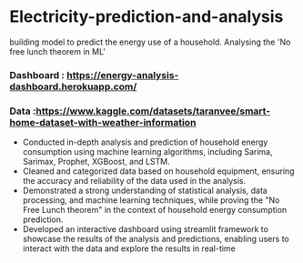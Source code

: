 # Electricity-prediction-and-analysis
building model to predict the energy use of a household. Analysing the 'No free lunch theorem in ML'

### Dashboard : https://energy-analysis-dashboard.herokuapp.com/

### Data :https://www.kaggle.com/datasets/taranvee/smart-home-dataset-with-weather-information



* Conducted in-depth analysis and prediction of household energy consumption using
machine learning algorithms, including Sarima, Sarimax, Prophet, XGBoost, and LSTM.
* Cleaned and categorized data based on household equipment, ensuring the accuracy and
reliability of the data used in the analysis.
* Demonstrated a strong understanding of statistical analysis, data processing, and machine
learning techniques, while proving the "No Free Lunch theorem" in the context of
household energy consumption prediction.
* Developed an interactive dashboard using streamlit framework to showcase the results of
the analysis and predictions, enabling users to interact with the data and explore the
results in real-time
